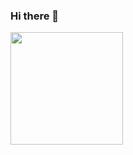 ### Hi there 👋

<img height="180em" src="[https://github-readme-stats.vercel.app/api?username=Shiva9801&show_icons=true&hide_border=true&&count_private=true&include_all_commits=true](https://github-readme-stats.vercel.app/api?username=Shiva9801&show_icons=true&hide_border=true&&count_private=true&include_all_commits=true)" />
